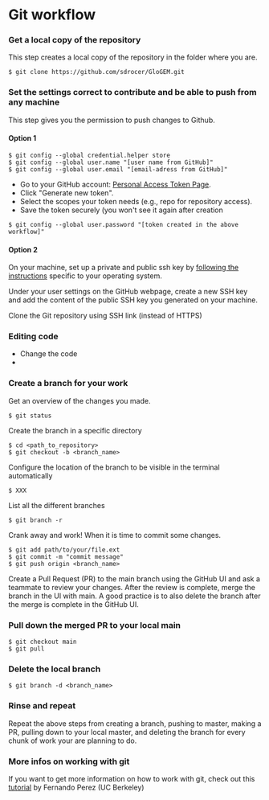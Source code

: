 # Git workflow

### Get a local copy of the repository

This step creates a local copy of the repository in the folder where you are. 
```
$ git clone https://github.com/sdrocer/GloGEM.git
```
### Set the settings correct to contribute and be able to push from any machine

This step gives you the permission to push changes to Github. 

#### Option 1 
```
$ git config --global credential.helper store
$ git config --global user.name "[user name from GitHub]"
$ git config --global user.email "[email-adress from GitHub]"
```
- Go to your GitHub account: [Personal Access Token Page](https://github.com/settings/tokens).
- Click "Generate new token".
- Select the scopes your token needs (e.g., repo for repository access).
- Save the token securely (you won't see it again after creation
```
$ git config --global user.password "[token created in the above workflow]"
```

#### Option 2
On your machine, set up a private and public ssh key by [following the instructions](https://docs.github.com/en/authentication/connecting-to-github-with-ssh/generating-a-new-ssh-key-and-adding-it-to-the-ssh-agent) specific to your operating system.

Under your user settings on the GitHub webpage, create a new SSH key and add the content of the public SSH key you generated on your machine.  

Clone the Git repository using SSH link (instead of HTTPS)

### Editing code

- Change the code
- 

### Create a branch for your work

Get an overview of the changes you made.
```
$ git status
```
Create the branch in a specific directory
```
$ cd <path_to_repository>
$ git checkout -b <branch_name> 
```

Configure the location of the branch to be visible in the terminal automatically
```
$ XXX
```
List all the different branches
```
$ git branch -r
```
Crank away and work! When it is time to commit some changes.
```
$ git add path/to/your/file.ext  
$ git commit -m "commit message"
$ git push origin <branch_name>  
``` 
Create a Pull Request (PR) to the main branch using the GitHub UI and ask a teammate to review your changes. After the review is complete, merge the branch in the UI with main. A good practice is to also delete the branch after the merge is complete in the GitHub UI.

### Pull down the merged PR to your local main
```
$ git checkout main
$ git pull
```
### Delete the local branch
```
$ git branch -d <branch_name>
```
### Rinse and repeat
Repeat the above steps from creating a branch, pushing to master, making a PR, pulling down to your local master, and deleting the branch for every chunk of work your are planning to do.

### More infos on working with git

If you want to get more information on how to work with git, check out this [tutorial](https://github.com/ICESAT-2HackWeek/intro-jupyter-git/blob/master/03-Git-Tutorial.ipynb) by Fernando Perez (UC Berkeley)